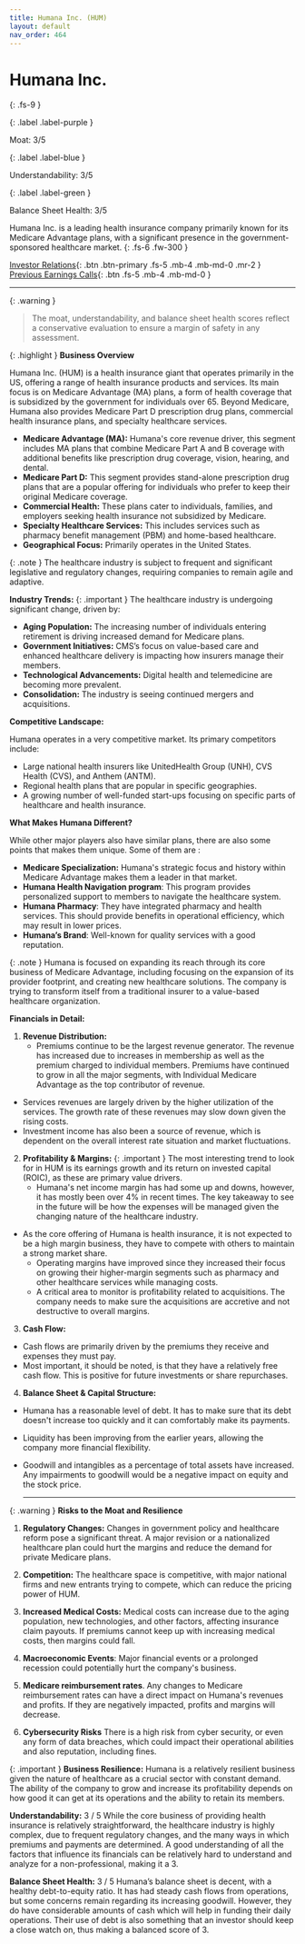 ```yaml
---
title: Humana Inc. (HUM)
layout: default
nav_order: 464
---
```


# Humana Inc.
{: .fs-9 }

{: .label .label-purple }

Moat: 3/5

{: .label .label-blue }

Understandability: 3/5

{: .label .label-green }

Balance Sheet Health: 3/5

Humana Inc. is a leading health insurance company primarily known for its Medicare Advantage plans, with a significant presence in the government-sponsored healthcare market.
{: .fs-6 .fw-300 }

[Investor Relations](https://www.google.com/search?q=HUM+investor+relations){: .btn .btn-primary .fs-5 .mb-4 .mb-md-0 .mr-2 }
[Previous Earnings Calls](https://discountingcashflows.com/company/HUM/transcripts/){: .btn .fs-5 .mb-4 .mb-md-0 }

---

{: .warning }
>The moat, understandability, and balance sheet health scores reflect a conservative evaluation to ensure a margin of safety in any assessment.



{: .highlight }
**Business Overview**

Humana Inc. (HUM) is a health insurance giant that operates primarily in the US, offering a range of health insurance products and services. Its main focus is on Medicare Advantage (MA) plans, a form of health coverage that is subsidized by the government for individuals over 65. Beyond Medicare, Humana also provides Medicare Part D prescription drug plans, commercial health insurance plans, and specialty healthcare services.

*   **Medicare Advantage (MA):** Humana's core revenue driver, this segment includes MA plans that combine Medicare Part A and B coverage with additional benefits like prescription drug coverage, vision, hearing, and dental.
*   **Medicare Part D:** This segment provides stand-alone prescription drug plans that are a popular offering for individuals who prefer to keep their original Medicare coverage.
*   **Commercial Health:** These plans cater to individuals, families, and employers seeking health insurance not subsidized by Medicare.
*   **Specialty Healthcare Services:** This includes services such as pharmacy benefit management (PBM) and home-based healthcare.
*   **Geographical Focus:** Primarily operates in the United States.

{: .note }
The healthcare industry is subject to frequent and significant legislative and regulatory changes, requiring companies to remain agile and adaptive.

**Industry Trends:**
{: .important }
The healthcare industry is undergoing significant change, driven by:

*   **Aging Population:** The increasing number of individuals entering retirement is driving increased demand for Medicare plans.
*   **Government Initiatives:** CMS’s focus on value-based care and enhanced healthcare delivery is impacting how insurers manage their members. 
*   **Technological Advancements:** Digital health and telemedicine are becoming more prevalent.
*   **Consolidation:** The industry is seeing continued mergers and acquisitions.

**Competitive Landscape:**

Humana operates in a very competitive market. Its primary competitors include:

*   Large national health insurers like UnitedHealth Group (UNH), CVS Health (CVS), and Anthem (ANTM).
*   Regional health plans that are popular in specific geographies.
*   A growing number of well-funded start-ups focusing on specific parts of healthcare and health insurance.

**What Makes Humana Different?**

While other major players also have similar plans, there are also some points that makes them unique. Some of them are :

*   **Medicare Specialization:** Humana's strategic focus and history within Medicare Advantage makes them a leader in that market. 
*   **Humana Health Navigation program**: This program provides personalized support to members to navigate the healthcare system.
*    **Humana Pharmacy**: They have integrated pharmacy and health services. This should provide benefits in operational efficiency, which may result in lower prices.
*   **Humana’s Brand**: Well-known for quality services with a good reputation.

{: .note }
Humana is focused on expanding its reach through its core business of Medicare Advantage, including focusing on the expansion of its provider footprint, and creating new healthcare solutions. The company is trying to transform itself from a traditional insurer to a value-based healthcare organization.

**Financials in Detail:**

1.  **Revenue Distribution:**
    *   Premiums continue to be the largest revenue generator. The revenue has increased due to increases in membership as well as the premium charged to individual members. Premiums have continued to grow in all the major segments, with Individual Medicare Advantage as the top contributor of revenue.
  * Services revenues are largely driven by the higher utilization of the services. The growth rate of these revenues may slow down given the rising costs.
  * Investment income has also been a source of revenue, which is dependent on the overall interest rate situation and market fluctuations.

2.  **Profitability & Margins:**
{: .important }
The most interesting trend to look for in HUM is its earnings growth and its return on invested capital (ROIC), as these are primary value drivers.
    *   Humana's net income margin has had some up and downs, however, it has mostly been over 4% in recent times. The key takeaway to see in the future will be how the expenses will be managed given the changing nature of the healthcare industry.
  * As the core offering of Humana is health insurance, it is not expected to be a high margin business, they have to compete with others to maintain a strong market share.
    *   Operating margins have improved since they increased their focus on growing their higher-margin segments such as pharmacy and other healthcare services while managing costs.
    *   A critical area to monitor is profitability related to acquisitions. The company needs to make sure the acquisitions are accretive and not destructive to overall margins.

3.  **Cash Flow:**
  *   Cash flows are primarily driven by the premiums they receive and expenses they must pay.
   *   Most important, it should be noted, is that they have a relatively free cash flow. This is positive for future investments or share repurchases.

4.  **Balance Sheet & Capital Structure:**
   *   Humana has a reasonable level of debt. It has to make sure that its debt doesn't increase too quickly and it can comfortably make its payments.
   *   Liquidity has been improving from the earlier years, allowing the company more financial flexibility.
  * Goodwill and intangibles as a percentage of total assets have increased. Any impairments to goodwill would be a negative impact on equity and the stock price.

    *    *   *   *
{: .warning }
**Risks to the Moat and Resilience**

1.  **Regulatory Changes:** Changes in government policy and healthcare reform pose a significant threat. A major revision or a nationalized healthcare plan could hurt the margins and reduce the demand for private Medicare plans.

2.  **Competition:** The healthcare space is competitive, with major national firms and new entrants trying to compete, which can reduce the pricing power of HUM.

3.  **Increased Medical Costs:** Medical costs can increase due to the aging population, new technologies, and other factors, affecting insurance claim payouts. If premiums cannot keep up with increasing medical costs, then margins could fall.
4.  **Macroeconomic Events**: Major financial events or a prolonged recession could potentially hurt the company's business.
5. **Medicare reimbursement rates**. Any changes to Medicare reimbursement rates can have a direct impact on Humana's revenues and profits. If they are negatively impacted, profits and margins will decrease.
6.  **Cybersecurity Risks** There is a high risk from cyber security, or even any form of data breaches, which could impact their operational abilities and also reputation, including fines.

{: .important }
**Business Resilience:**
Humana is a relatively resilient business given the nature of healthcare as a crucial sector with constant demand. The ability of the company to grow and increase its profitability depends on how good it can get at its operations and the ability to retain its members.

**Understandability:**
3 / 5
While the core business of providing health insurance is relatively straightforward, the healthcare industry is highly complex, due to frequent regulatory changes, and the many ways in which premiums and payments are determined. A good understanding of all the factors that influence its financials can be relatively hard to understand and analyze for a non-professional, making it a 3.

**Balance Sheet Health:**
3 / 5
Humana’s balance sheet is decent, with a healthy debt-to-equity ratio. It has had steady cash flows from operations, but some concerns remain regarding its increasing goodwill. However, they do have considerable amounts of cash which will help in funding their daily operations. Their use of debt is also something that an investor should keep a close watch on, thus making a balanced score of 3.

